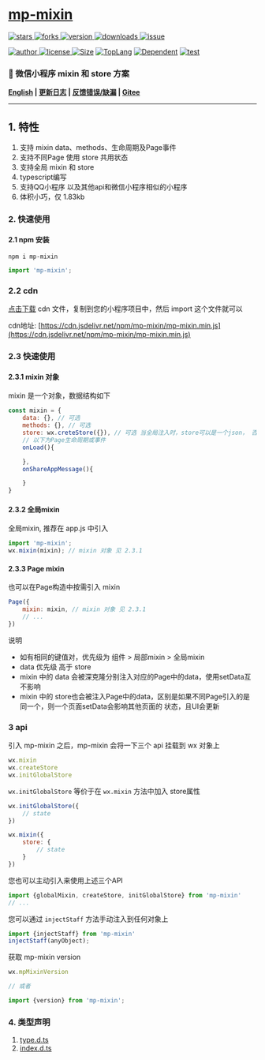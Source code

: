 # [mp-mixin](https://www.github.com/theajack/mp-mixin)

<p>
    <a href="https://www.github.com/theajack/mp-mixin/stargazers" target="_black">
        <img src="https://img.shields.io/github/stars/theajack/mp-mixin?logo=github" alt="stars" />
    </a>
    <a href="https://www.github.com/theajack/mp-mixin/network/members" target="_black">
        <img src="https://img.shields.io/github/forks/theajack/mp-mixin?logo=github" alt="forks" />
    </a>
    <a href="https://www.npmjs.com/package/mp-mixin" target="_black">
        <img src="https://img.shields.io/npm/v/mp-mixin?logo=npm" alt="version" />
    </a>
    <a href="https://www.npmjs.com/package/mp-mixin" target="_black">
        <img src="https://img.shields.io/npm/dm/mp-mixin?color=%23ffca28&logo=npm" alt="downloads" />
    </a>
    <a href="https://github.com/theajack/mp-mixin/issues"><img src="https://img.shields.io/github/issues-closed/theajack/mp-mixin.svg" alt="issue"></a>
</p>
<p>
    <a href="https://github.com/theajack" target="_black">
        <img src="https://img.shields.io/badge/Author-%20theajack%20-7289da.svg?&logo=github" alt="author" />
    </a>
    <a href="https://www.github.com/theajack/mp-mixin/blob/master/LICENSE" target="_black">
        <img src="https://img.shields.io/github/license/theajack/mp-mixin?color=%232DCE89&logo=github" alt="license" />
    </a>
    <a href="https://cdn.jsdelivr.net/npm/mp-mixin/mp-mixin.min.js"><img src="https://img.shields.io/bundlephobia/minzip/mp-mixin.svg" alt="Size"></a>
    <a href="https://github.com/theajack/mp-mixin/search?l=javascript"><img src="https://img.shields.io/github/languages/top/theajack/mp-mixin.svg" alt="TopLang"></a>
    <a href="https://www.github.com/theajack/mp-mixin"><img src="https://img.shields.io/librariesio/dependent-repos/npm/mp-mixin.svg" alt="Dependent"></a>
    <a href="https://github.com/theajack/mp-mixin/blob/master/test/test-report.txt"><img src="https://img.shields.io/badge/test-passed-44BB44" alt="test"></a>
</p>

<h3>🚀 微信小程序 mixin 和 store 方案</h3>

**[English](https://github.com/theajack/mp-mixin/blob/master/README.en.md) | [更新日志](https://github.com/theajack/mp-mixin/blob/master/helper/version.md) | [反馈错误/缺漏](https://github.com/theajack/mp-mixin/issues/new) | [Gitee](https://gitee.com/theajack/mp-mixin)**

---

## 1. 特性

1. 支持 mixin data、methods、生命周期及Page事件
2. 支持不同Page 使用 store 共用状态
3. 支持全局 mixin 和 store
4. typescript编写
5. 支持QQ小程序 以及其他api和微信小程序相似的小程序
6. 体积小巧，仅 1.83kb

### 2. 快速使用

#### 2.1 npm 安装

```
npm i mp-mixin
```

```js
import 'mp-mixin';
```

### 2.2 cdn

[点击下载](https://cdn.jsdelivr.net/npm/mp-mixin/mp-mixin.min.js) cdn 文件，复制到您的小程序项目中，然后 import 这个文件就可以

cdn地址: [https://cdn.jsdelivr.net/npm/mp-mixin/mp-mixin.min.js](https://cdn.jsdelivr.net/npm/mp-mixin/mp-mixin.min.js)

### 2.3 快速使用

#### 2.3.1 mixin 对象

mixin 是一个对象，数据结构如下

```js
const mixin = {
    data: {}, // 可选
    methods: {}, // 可选
    store: wx.creteStore({}), // 可选 当全局注入时，store可以是一个json， 否则 必须是 store对象
    // 以下为Page生命周期或事件
    onLoad(){

    },
    onShareAppMessage(){

    }
}
```

#### 2.3.2 全局mixin

全局mixin, 推荐在 app.js 中引入

```js
import 'mp-mixin';
wx.mixin(mixin); // mixin 对象 见 2.3.1
```

#### 2.3.3 Page mixin
 
也可以在Page构造中按需引入 mixin

```js
Page({
    mixin: mixin, // mixin 对象 见 2.3.1
    // ...
})
```

说明

* 如有相同的键值对，优先级为 组件 > 局部mixin > 全局mixin
* data 优先级 高于 store
* mixin 中的 data 会被深克隆分别注入对应的Page中的data，使用setData互不影响
* mixin 中的 store也会被注入Page中的data，区别是如果不同Page引入的是同一个，则一个页面setData会影响其他页面的 状态，且UI会更新

### 3 api

引入 mp-mixin 之后，mp-mixin 会将一下三个 api 挂载到 wx 对象上

```js
wx.mixin
wx.createStore
wx.initGlobalStore
```

`wx.initGlobalStore` 等价于在 `wx.mixin` 方法中加入 store属性

```js
wx.initGlobalStore({
    // state
})

wx.mixin({
    store: {
        // state
    }
})
```

您也可以主动引入来使用上述三个API

```js
import {globalMixin, createStore, initGlobalStore} from 'mp-mixin'
// ...
```


您可以通过 `injectStaff` 方法手动注入到任何对象上

```js
import {injectStaff} from 'mp-mixin'
injectStaff(anyObject);
```

获取 mp-mixin version

```js
wx.mpMixinVersion

// 或者

import {version} from 'mp-mixin';
```

### 4. 类型声明

1. [type.d.ts](https://github.com/theajack/mp-mixin/blob/master/src/type.d.ts)
2. [index.d.ts](https://github.com/theajack/mp-mixin/blob/master/src/index.d.ts)